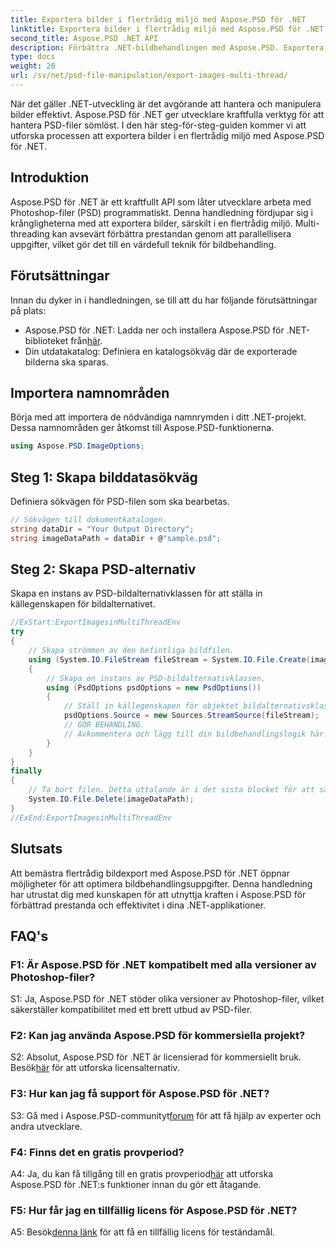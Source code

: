 ```yaml
---
title: Exportera bilder i flertrådig miljö med Aspose.PSD för .NET
linktitle: Exportera bilder i flertrådig miljö med Aspose.PSD för .NET
second_title: Aspose.PSD .NET API
description: Förbättra .NET-bildbehandlingen med Aspose.PSD. Exportera bilder i en flertrådig miljö. Öka prestanda och effektivitet utan ansträngning.
type: docs
weight: 20
url: /sv/net/psd-file-manipulation/export-images-multi-thread/
---
```

När det gäller .NET-utveckling är det avgörande att hantera och manipulera bilder effektivt. Aspose.PSD för .NET ger utvecklare kraftfulla verktyg för att hantera PSD-filer sömlöst. I den här steg-för-steg-guiden kommer vi att utforska processen att exportera bilder i en flertrådig miljö med Aspose.PSD för .NET.
## Introduktion
Aspose.PSD för .NET är ett kraftfullt API som låter utvecklare arbeta med Photoshop-filer (PSD) programmatiskt. Denna handledning fördjupar sig i krångligheterna med att exportera bilder, särskilt i en flertrådig miljö. Multi-threading kan avsevärt förbättra prestandan genom att parallellisera uppgifter, vilket gör det till en värdefull teknik för bildbehandling.
## Förutsättningar
Innan du dyker in i handledningen, se till att du har följande förutsättningar på plats:
-  Aspose.PSD för .NET: Ladda ner och installera Aspose.PSD för .NET-biblioteket från[här](https://releases.aspose.com/psd/net/).
- Din utdatakatalog: Definiera en katalogsökväg där de exporterade bilderna ska sparas.
## Importera namnområden
Börja med att importera de nödvändiga namnrymden i ditt .NET-projekt. Dessa namnområden ger åtkomst till Aspose.PSD-funktionerna.
```csharp
using Aspose.PSD.ImageOptions;

```
## Steg 1: Skapa bilddatasökväg
Definiera sökvägen för PSD-filen som ska bearbetas.
```csharp
// Sökvägen till dokumentkatalogen.
string dataDir = "Your Output Directory";
string imageDataPath = dataDir + @"sample.psd";
```
## Steg 2: Skapa PSD-alternativ
Skapa en instans av PSD-bildalternativklassen för att ställa in källegenskapen för bildalternativet.
```csharp
//ExStart:ExportImagesinMultiThreadEnv
try
{
    // Skapa strömmen av den befintliga bildfilen.
    using (System.IO.FileStream fileStream = System.IO.File.Create(imageDataPath))
    {
        // Skapa en instans av PSD-bildalternativklassen.
        using (PsdOptions psdOptions = new PsdOptions())
        {
            // Ställ in källegenskapen för objektet bildalternativsklass.
            psdOptions.Source = new Sources.StreamSource(fileStream);
            // GÖR BEHANDLING.
            // Avkommentera och lägg till din bildbehandlingslogik här.
        }
    }
}
finally
{
    // Ta bort filen. Detta uttalande är i det sista blocket för att säkerställa korrekt resursförfogande.
    System.IO.File.Delete(imageDataPath);
}
//ExEnd:ExportImagesinMultiThreadEnv
```
## Slutsats
Att bemästra flertrådig bildexport med Aspose.PSD för .NET öppnar möjligheter för att optimera bildbehandlingsuppgifter. Denna handledning har utrustat dig med kunskapen för att utnyttja kraften i Aspose.PSD för förbättrad prestanda och effektivitet i dina .NET-applikationer.

## FAQ's

### F1: Är Aspose.PSD för .NET kompatibelt med alla versioner av Photoshop-filer?

S1: Ja, Aspose.PSD för .NET stöder olika versioner av Photoshop-filer, vilket säkerställer kompatibilitet med ett brett utbud av PSD-filer.

### F2: Kan jag använda Aspose.PSD för kommersiella projekt?

 S2: Absolut, Aspose.PSD för .NET är licensierad för kommersiellt bruk. Besök[här](https://purchase.aspose.com/buy) för att utforska licensalternativ.

### F3: Hur kan jag få support för Aspose.PSD för .NET?

 S3: Gå med i Aspose.PSD-communityt[forum](https://forum.aspose.com/c/psd/34) för att få hjälp av experter och andra utvecklare.

### F4: Finns det en gratis provperiod?

 A4: Ja, du kan få tillgång till en gratis provperiod[här](https://releases.aspose.com/) att utforska Aspose.PSD för .NET:s funktioner innan du gör ett åtagande.

### F5: Hur får jag en tillfällig licens för Aspose.PSD för .NET?

 A5: Besök[denna länk](https://purchase.aspose.com/temporary-license/) för att få en tillfällig licens för teständamål.